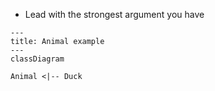 * Lead with the strongest argument you have

```mermaid
---
title: Animal example
---
classDiagram

Animal <|-- Duck
